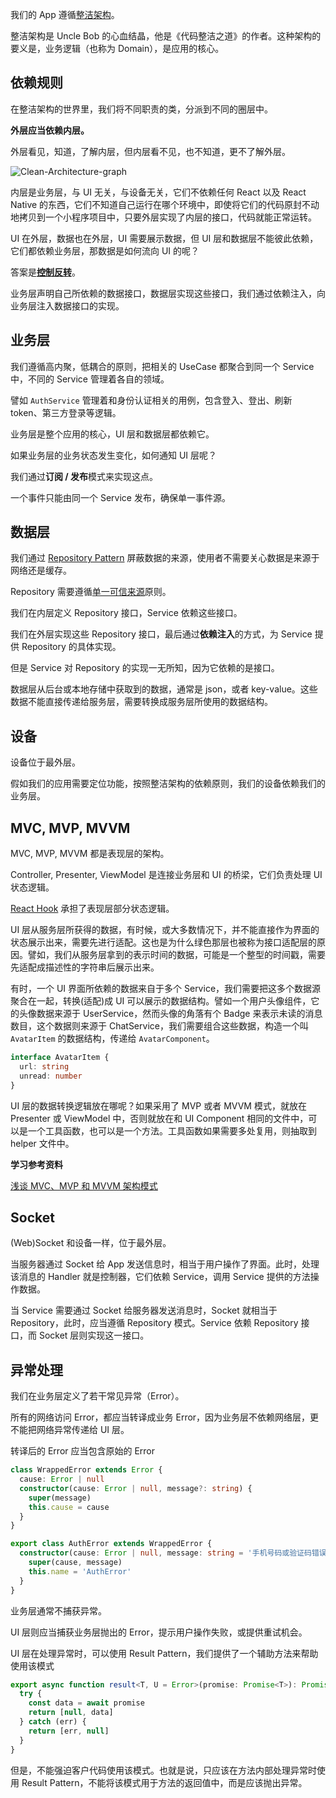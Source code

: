 我们的 App 遵循[整洁架构](https://blog.cleancoder.com/uncle-bob/2012/08/13/the-clean-architecture.html)。

整洁架构是 Uncle Bob 的心血结晶，他是《代码整洁之道》的作者。这种架构的要义是，业务逻辑（也称为 Domain），是应用的核心。

## 依赖规则

在整洁架构的世界里，我们将不同职责的类，分派到不同的圈层中。

**外层应当依赖内层。**

外层看见，知道，了解内层，但内层看不见，也不知道，更不了解外层。

![Clean-Architecture-graph](./images/clean.png)

内层是业务层，与 UI 无关，与设备无关，它们不依赖任何 React 以及 React Native 的东西，它们不知道自己运行在哪个环境中，即使将它们的代码原封不动地拷贝到一个小程序项目中，只要外层实现了内层的接口，代码就能正常运转。

UI 在外层，数据也在外层，UI 需要展示数据，但 UI 层和数据层不能彼此依赖，它们都依赖业务层，那数据是如何流向 UI 的呢？

答案是[**控制反转**](https://zh.wikipedia.org/wiki/%E6%8E%A7%E5%88%B6%E5%8F%8D%E8%BD%AC)。

业务层声明自己所依赖的数据接口，数据层实现这些接口，我们通过依赖注入，向业务层注入数据接口的实现。

## 业务层

我们遵循高内聚，低耦合的原则，把相关的 UseCase 都聚合到同一个 Service 中，不同的 Service 管理着各自的领域。

譬如 `AuthService` 管理着和身份认证相关的用例，包含登入、登出、刷新 token、第三方登录等逻辑。

业务层是整个应用的核心，UI 层和数据层都依赖它。

如果业务层的业务状态发生变化，如何通知 UI 层呢？

我们通过**订阅 / 发布**模式来实现这点。

一个事件只能由同一个 Service 发布，确保单一事件源。

## 数据层

我们通过 [Repository Pattern](https://blog.kylegalbraith.com/2018/03/06/getting-familiar-with-the-awesome-repository-pattern/) 屏蔽数据的来源，使用者不需要关心数据是来源于网络还是缓存。

Repository 需要遵循[单一可信来源](https://developer.android.com/jetpack/docs/guide?hl=zh-cn#truth)原则。

我们在内层定义 Repository 接口，Service 依赖这些接口。

我们在外层实现这些 Repository 接口，最后通过**依赖注入**的方式，为 Service 提供 Repository 的具体实现。

但是 Service 对 Repository 的实现一无所知，因为它依赖的是接口。

数据层从后台或本地存储中获取到的数据，通常是 json，或者 key-value。这些数据不能直接传递给服务层，需要转换成服务层所使用的数据结构。

## 设备

设备位于最外层。

假如我们的应用需要定位功能，按照整洁架构的依赖原则，我们的设备依赖我们的业务层。

## MVC, MVP, MVVM

MVC, MVP, MVVM 都是表现层的架构。

Controller, Presenter, ViewModel 是连接业务层和 UI 的桥梁，它们负责处理 UI 状态逻辑。

[React Hook](https://react.docschina.org/docs/hooks-intro.html) 承担了表现层部分状态逻辑。

UI 层从服务层所获得的数据，有时候，或大多数情况下，并不能直接作为界面的状态展示出来，需要先进行适配。这也是为什么绿色那层也被称为接口适配层的原因。譬如，我们从服务层拿到的表示时间的数据，可能是一个整型的时间戳，需要先适配成描述性的字符串后展示出来。

有时，一个 UI 界面所依赖的数据来自于多个 Service，我们需要把这多个数据源聚合在一起，转换(适配)成 UI 可以展示的数据结构。譬如一个用户头像组件，它的头像数据来源于 UserService，然而头像的角落有个 Badge 来表示未读的消息数目，这个数据则来源于 ChatService，我们需要组合这些数据，构造一个叫 `AvatarItem` 的数据结构，传递给 `AvatarComponent`。

```ts
interface AvatarItem {
  url: string
  unread: number
}
```

UI 层的数据转换逻辑放在哪呢？如果采用了 MVP 或者 MVVM 模式，就放在 Presenter 或 ViewModel 中，否则就放在和 UI Component 相同的文件中，可以是一个工具函数，也可以是一个方法。工具函数如果需要多处复用，则抽取到 helper 文件中。

**学习参考资料**

[浅谈 MVC、MVP 和 MVVM 架构模式](https://draveness.me/mvx/)

## Socket

(Web)Socket 和设备一样，位于最外层。

当服务器通过 Socket 给 App 发送信息时，相当于用户操作了界面。此时，处理该消息的 Handler 就是控制器，它们依赖 Service，调用 Service 提供的方法操作数据。

当 Service 需要通过 Socket 给服务器发送消息时，Socket 就相当于 Repository，此时，应当遵循 Repository 模式。Service 依赖 Repository 接口，而 Socket 层则实现这一接口。

## 异常处理

我们在业务层定义了若干常见异常（Error）。

所有的网络访问 Error，都应当转译成业务 Error，因为业务层不依赖网络层，更不能把网络异常传递给 UI 层。

转译后的 Error 应当包含原始的 Error

```ts
class WrappedError extends Error {
  cause: Error | null
  constructor(cause: Error | null, message?: string) {
    super(message)
    this.cause = cause
  }
}

export class AuthError extends WrappedError {
  constructor(cause: Error | null, message: string = '手机号码或验证码错误') {
    super(cause, message)
    this.name = 'AuthError'
  }
}
```

业务层通常不捕获异常。

UI 层则应当捕获业务层抛出的 Error，提示用户操作失败，或提供重试机会。

UI 层在处理异常时，可以使用 Result Pattern，我们提供了一个辅助方法来帮助使用该模式

```ts
export async function result<T, U = Error>(promise: Promise<T>): Promise<[U | null, T | null]> {
  try {
    const data = await promise
    return [null, data]
  } catch (err) {
    return [err, null]
  }
}
```

但是，不能强迫客户代码使用该模式。也就是说，只应该在方法内部处理异常时使用 Result Pattern，不能将该模式用于方法的返回值中，而是应该抛出异常。
